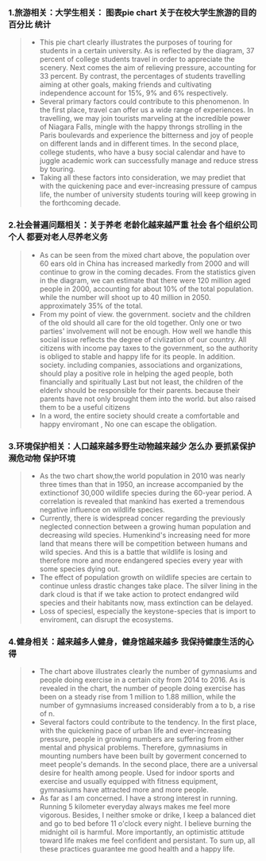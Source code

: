 ### 1.旅游相关：大学生相关： 图表pie chart  关于在校大学生旅游的目的 百分比 统计
> - This pie chart clearly illustrates the purposes of touring for students in a certain university. As is reflected by the diagram, 37 percent of college students travel in order to appreciate the scenery. Next comes the aim of relieving pressure, accounting for 33 percent.  By contrast, the percentages of students travelling aiming at other goals, making friends and cultivating independence account for 15%, 9% and 6% respectively.
> - Several primary factors could contribute to this phenomenon. In the first place, travel can offer us a wide range of experiences. In travelling, we may join tourists marveling at the incredible power of Niagara Falls, mingle with the happy throngs strolling in the Paris boulevards and experience the bitterness and joy of people on different lands and in different times. In the second place, college students, who have a busy social calendar and have to juggle academic work can successfully manage and reduce stress by touring.
> - Taking all these factors into consideration, we may prediet that with the quickening pace and ever-increasing pressure of campus life, the number of university students touring will keep growing in the forthcoming decade.

### 2.社会普遍问题相关：关于养老 老龄化越来越严重 社会 各个组织公司 个人 都要对老人尽养老义务
> - As can be seen from the mixed chart above, the population over 60 ears old in China has increased markedly from 2000 and will continue to grow in the coming decades. From the statistics given in the diagram, we can estimate that there were 120 million aged people in 2000, accounting for about 10% of the total population. while the number will shoot up to 40 million in 2050. approximately 35% of the total.
> - From my point of view. the government. societv and the children of the old should all care for the old together.  Only one or two parties' involvement will not be enough. How well we handle this social issue reflects the degree of civlization of our country. All citizens with income pay taxes to the government, so the authority is obliged to stable and happy life for its people. In addition. society. including companies, associations and organizations, should play a positive role in helping the aged people, both financially and spiritually Last but not least, the children of the elderlv should be responsible for their parents. because their parents have not only brought them into the world. but also raised them to be a useful citizens
> - In a word, the entire society should create a comfortable and happy enviromant , No one can escape the obligation.

### 3.环境保护相关：人口越来越多野生动物越来越少 怎么办 要抓紧保护濒危动物 保护环境
> - As the two chart show,the world population in 2010 was nearly three times than that in 1950, an increase accompanied by the extinctionof 30,000 wildlife species during the 60-year period. A correlation is revealed that mankind has exerted a tremendous negative influence on wildlife species.
> - Currently, there is widespread concer regarding the previously neglected connection between a growing human population and decreasing wild species. Humenkind's increasing need for more land that means there will be competition between humans and wild species. And this is a battle that wildlife is losing and therefore more and more endangered species every year with some species dying out.
> - The effect of population growth on wildlife species are certain to continue unless drastic changes take place. The silver lining in the dark cloud is that if we take action to protect endangred wild species and their habitants now, mass extinction can be delayed.
> - Loss of speciesl, especially the keystone-species that is import to enviroment, can disrupt the ecosystems.

### 4.健身相关：越来越多人健身，健身馆越来越多 我保持健康生活的心得
> - The chart above illustrates clearly the number of gymnasiums and people doing exercise in a certain city from 2014 to 2016. As is revealed in the chart, the number of people doing exercise has been on a steady rise from 1 million to 1.88 million, while the number of gymnasiums increased considerably from a to b, a rise of n.
> - Several factors could contribute to the tendency. In the first place, with the quickening pace of urban life and ever-increasing pressure, people in growing numbers are suffering from either mental and physical problems. Therefore, gymnasiums in mounting numbers have been built by goverment concerned to meet people's demands. In the second place, there are a universal desire for health among people. Used for indoor sports and exercise and usually equipped with fitness equipment, gymnasiums have attracted more and more people.
> - As far as I am concerned. I have a strong interest in running. Running 5 kilometer everyday always makes me feel more vigorous. Besides, I neither smoke or drike, I keep a balanced diet and go to bed before 11 o'clock every night. I believe burning the midnight oil is harmful. More importantly, an optimistic attitude toward life makes me feel confident and persistant. To sum up, all these practices guarantee me good health and a happy life.
